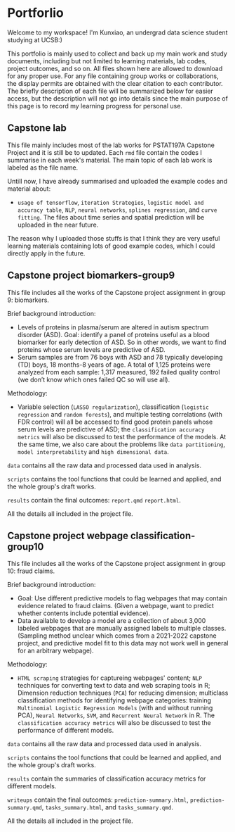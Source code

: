 # Portforlio
Welcome to my workspace! I'm Kunxiao, an undergrad data science student studying at UCSB:)

This portfolio is mainly used to collect and back up my main work and study documents, including but not limited to learning materials, lab codes, project outcomes, and so on. All files shown here are allowed to download for any proper use. For any file containing group works or collaborations, the display permits are obtained with the clear citation to each contributor. The briefly description of each file will be summarized below for easier access, but the description will not go into details since the main purpose of this page is to record my learning progress for personal use.

## Capstone lab
This file mainly includes most of the lab works for PSTAT197A Capstone Project and it is still be to updated. Each `rmd` file contain the codes I summarise in each week's material. The main topic of each lab work is labeled as the file name. 

Untill now, I have already summarised and uploaded the example codes and material about: 

-   `usage of tensorflow`, `iteration Strategies`, `logistic model and accuracy table`, `NLP`, `neural networks`, `splines regression`, and `curve fitting`. 
The files about time series and spatial prediction will be uploaded in the near future. 

The reason why I uploaded those stuffs is that I think they are very useful learning materials containing lots of good example codes, which I could directly apply in the future. 

## Capstone project biomarkers-group9
This file includes all the works of the Capstone project assignment in group 9: biomarkers. 

Brief background introduction: 

-   Levels of proteins in plasma/serum are altered in autism spectrum disorder (ASD). Goal: identify a panel of proteins useful as a blood biomarker for early detection of ASD. So in other words, we want to find proteins whose serum levels are predictive of ASD.
-   Serum samples are from 76 boys with ASD and 78 typically developing (TD) boys, 18 months-8 years of age. A total of 1,125 proteins were analyzed from each sample: 1,317 measured, 192 failed quality control (we don’t know which ones failed QC so will use all).

Methodology:

-   Variable selection (`LASSO regularization`), classification (`logistic regression` and `random forests`), and multiple testing correlations (with FDR control) will all be accessed to find good protein panels whose serum levels are predictive of ASD; the `classification accuracy metrics` will also be discussed to test the performance of the models. At the same time, we also care about the problems like `data partitioning`, `model interpretability` and `high dimensional data`.

`data` contains all the raw data and processed data used in analysis. 

`scripts` contains the tool functions that could be learned and applied, and the whole group's draft works.

`results` contain the final outcomes: `report.qmd` `report.html`.

All the details all included in the project file.

## Capstone project webpage classification-group10
This file includes all the works of the Capstone project assignment in group 10: fraud claims. 

Brief background introduction: 

-   Goal: Use different predictive models to flag webpages that may contain evidence related to fraud claims. (Given a webpage, want to predict whether contents include potential evidence).
-   Data available to develop a model are a collection of about 3,000 labeled webpages that are manually assigned labels to multiple classes. (Sampling method unclear which comes from a 2021-2022 capstone project, and predictive model fit to this data may not work well in general for an arbitrary webpage).

Methodology:

-   `HTML scraping` strategies for captureing webpages' content; `NLP` techniques for converting text to data and web scraping tools in R; Dimension reduction techniques (`PCA`) for reducing dimension; multiclass classification methods for identifying webpage categories: training `Multinomial Logistic Regression Models` (with and without running PCA), `Neural Networks`, `SVM`, and `Recurrent Neural Network` in R. The `classification accuracy metrics` will also be discussed to test the performance of different models.

`data` contains all the raw data and processed data used in analysis. 

`scripts` contains the tool functions that could be learned and applied, and the whole group's draft works.

`results` contain the summaries of classification accuracy metrics for different models.

`writeups` contain the final outcomes: `prediction-summary.html`, `prediction-summary.qmd`, `tasks_summary.html`, and `tasks_summary.qmd`.

All the details all included in the project file.









